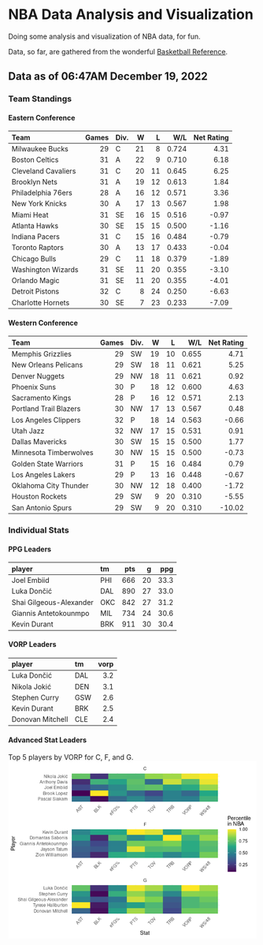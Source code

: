 # NBA Data Analysis and Visualization

Doing some analysis and visualization of NBA data, for fun.

Data, so far, are gathered from the wonderful [Basketball
Reference](https://www.basketball-reference.com/).

## Data as of 06:47AM December 19, 2022

### Team Standings

#### Eastern Conference

| Team                | Games | Div. |   W |   L |   W/L | Net Rating |
|:--------------------|------:|:-----|----:|----:|------:|-----------:|
| Milwaukee Bucks     |    29 | C    |  21 |   8 | 0.724 |       4.31 |
| Boston Celtics      |    31 | A    |  22 |   9 | 0.710 |       6.18 |
| Cleveland Cavaliers |    31 | C    |  20 |  11 | 0.645 |       6.25 |
| Brooklyn Nets       |    31 | A    |  19 |  12 | 0.613 |       1.84 |
| Philadelphia 76ers  |    28 | A    |  16 |  12 | 0.571 |       3.36 |
| New York Knicks     |    30 | A    |  17 |  13 | 0.567 |       1.98 |
| Miami Heat          |    31 | SE   |  16 |  15 | 0.516 |      -0.97 |
| Atlanta Hawks       |    30 | SE   |  15 |  15 | 0.500 |      -1.16 |
| Indiana Pacers      |    31 | C    |  15 |  16 | 0.484 |      -0.79 |
| Toronto Raptors     |    30 | A    |  13 |  17 | 0.433 |      -0.04 |
| Chicago Bulls       |    29 | C    |  11 |  18 | 0.379 |      -1.89 |
| Washington Wizards  |    31 | SE   |  11 |  20 | 0.355 |      -3.10 |
| Orlando Magic       |    31 | SE   |  11 |  20 | 0.355 |      -4.01 |
| Detroit Pistons     |    32 | C    |   8 |  24 | 0.250 |      -6.63 |
| Charlotte Hornets   |    30 | SE   |   7 |  23 | 0.233 |      -7.09 |

#### Western Conference

| Team                   | Games | Div. |   W |   L |   W/L | Net Rating |
|:-----------------------|------:|:-----|----:|----:|------:|-----------:|
| Memphis Grizzlies      |    29 | SW   |  19 |  10 | 0.655 |       4.71 |
| New Orleans Pelicans   |    29 | SW   |  18 |  11 | 0.621 |       5.25 |
| Denver Nuggets         |    29 | NW   |  18 |  11 | 0.621 |       0.92 |
| Phoenix Suns           |    30 | P    |  18 |  12 | 0.600 |       4.63 |
| Sacramento Kings       |    28 | P    |  16 |  12 | 0.571 |       2.13 |
| Portland Trail Blazers |    30 | NW   |  17 |  13 | 0.567 |       0.48 |
| Los Angeles Clippers   |    32 | P    |  18 |  14 | 0.563 |      -0.66 |
| Utah Jazz              |    32 | NW   |  17 |  15 | 0.531 |       0.91 |
| Dallas Mavericks       |    30 | SW   |  15 |  15 | 0.500 |       1.77 |
| Minnesota Timberwolves |    30 | NW   |  15 |  15 | 0.500 |      -0.73 |
| Golden State Warriors  |    31 | P    |  15 |  16 | 0.484 |       0.79 |
| Los Angeles Lakers     |    29 | P    |  13 |  16 | 0.448 |      -0.67 |
| Oklahoma City Thunder  |    30 | NW   |  12 |  18 | 0.400 |      -1.72 |
| Houston Rockets        |    29 | SW   |   9 |  20 | 0.310 |      -5.55 |
| San Antonio Spurs      |    29 | SW   |   9 |  20 | 0.310 |     -10.02 |

### Individual Stats

#### PPG Leaders

| player                  | tm  | pts |   g |  ppg |
|:------------------------|:----|----:|----:|-----:|
| Joel Embiid             | PHI | 666 |  20 | 33.3 |
| Luka Dončić             | DAL | 890 |  27 | 33.0 |
| Shai Gilgeous-Alexander | OKC | 842 |  27 | 31.2 |
| Giannis Antetokounmpo   | MIL | 734 |  24 | 30.6 |
| Kevin Durant            | BRK | 911 |  30 | 30.4 |

#### VORP Leaders

| player           | tm  | vorp |
|:-----------------|:----|-----:|
| Luka Dončić      | DAL |  3.2 |
| Nikola Jokić     | DEN |  3.1 |
| Stephen Curry    | GSW |  2.6 |
| Kevin Durant     | BRK |  2.5 |
| Donovan Mitchell | CLE |  2.4 |

#### Advanced Stat Leaders

Top 5 players by VORP for C, F, and G.
![](README_files/figure-gfm/README-unnamed-chunk-7-1.png)<!-- -->
